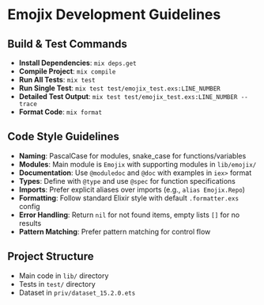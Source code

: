 # Emojix Development Guidelines

## Build & Test Commands
- **Install Dependencies**: `mix deps.get`
- **Compile Project**: `mix compile`
- **Run All Tests**: `mix test`
- **Run Single Test**: `mix test test/emojix_test.exs:LINE_NUMBER`
- **Detailed Test Output**: `mix test test/emojix_test.exs:LINE_NUMBER --trace`
- **Format Code**: `mix format`

## Code Style Guidelines
- **Naming**: PascalCase for modules, snake_case for functions/variables
- **Modules**: Main module is `Emojix` with supporting modules in `lib/emojix/`
- **Documentation**: Use `@moduledoc` and `@doc` with examples in `iex>` format
- **Types**: Define with `@type` and use `@spec` for function specifications
- **Imports**: Prefer explicit aliases over imports (e.g., `alias Emojix.Repo`)
- **Formatting**: Follow standard Elixir style with default `.formatter.exs` config
- **Error Handling**: Return `nil` for not found items, empty lists `[]` for no results
- **Pattern Matching**: Prefer pattern matching for control flow

## Project Structure
- Main code in `lib/` directory
- Tests in `test/` directory
- Dataset in `priv/dataset_15.2.0.ets`